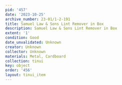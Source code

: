 ```yaml
---
pid: '457'
date: '2023-10-25'
archive_number: 23-01/1-2-191
title: Samuel Law & Sons Lint Remover in Box
description: Samuel Law & Sons Lint Remover in Box
extent: '1'
condition: Good
date_unvalidated: Unknown
creator: Unknown
collector: Unknown
materials: Metal, Cardboard
collection: tinui
key: object
order: '456'
layout: tinui_item
---
```

